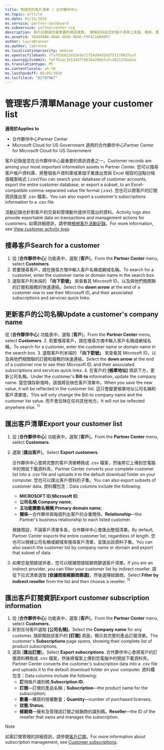 ```yaml
---
title: 管理您的客戶清單 | 合作夥伴中心
ms.topic: article
ms.date: 03/15/2019
ms.service: partner-dashboard
ms.subservice: partnercenter-csp
description: 客戶記錄是您最重要的資訊資產。 瞭解如何在您的客戶清單上查看、搜尋、更新及匯出資訊。
ms.assetid: 58444AB8-AD6E-4686-9D4E-F9FA110A99FC
author: LauraBrenner
ms.author: labrenne
ms.localizationpriority: medium
ms.openlocfilehash: 7fafd3b822653e9a72f54d04d5dd757170837eaf
ms.sourcegitcommit: faf7b1ac1653497f963b428bbfafcd821378adaa
ms.translationtype: MT
ms.contentlocale: zh-TW
ms.lasthandoff: 05/05/2020
ms.locfileid: "82797967"
---
```

# <a name="manage-your-customer-list"></a><span data-ttu-id="9adb3-104">管理客戶清單</span><span class="sxs-lookup"><span data-stu-id="9adb3-104">Manage your customer list</span></span>

<span data-ttu-id="9adb3-105">**適用於**</span><span class="sxs-lookup"><span data-stu-id="9adb3-105">**Applies to**</span></span>

-  <span data-ttu-id="9adb3-106">合作夥伴中心</span><span class="sxs-lookup"><span data-stu-id="9adb3-106">Partner Center</span></span>
-  <span data-ttu-id="9adb3-107">Microsoft Cloud for US Government 適用的合作夥伴中心</span><span class="sxs-lookup"><span data-stu-id="9adb3-107">Partner Center for Microsoft Cloud for US Government</span></span>


<span data-ttu-id="9adb3-108">客戶記錄是您在合作夥伴中心最重要的資訊資產之一。</span><span class="sxs-lookup"><span data-stu-id="9adb3-108">Customer records are among your most important information assets in Partner Center.</span></span> <span data-ttu-id="9adb3-109">您可以搜尋客戶帳戶資料庫、將整個各戶資料庫或某個子集匯出至與 Excel 相容的逗點分隔值檔案格式 (.csv)</span><span class="sxs-lookup"><span data-stu-id="9adb3-109">You can search your database of customer accounts, export the entire customer database, or export a subset, to an Excel-compatible comma-separated value file format (.csv).</span></span> <span data-ttu-id="9adb3-110">您也可以將客戶的訂閱資訊匯出至 .csv 檔案。</span><span class="sxs-lookup"><span data-stu-id="9adb3-110">You can also export a customer's subscriptions information to a .csv file.</span></span>

<span data-ttu-id="9adb3-111">活動記錄也針對客戶的交易和管理動作提供可匯出的資料。</span><span class="sxs-lookup"><span data-stu-id="9adb3-111">Activity logs also provide exportable data on transactions and management actions for customers.</span></span> <span data-ttu-id="9adb3-112">如需詳細資訊，請參閱[檢視客戶活動記錄](activity-logs.md)。</span><span class="sxs-lookup"><span data-stu-id="9adb3-112">For more information, see [View customer activity logs](activity-logs.md).</span></span>


## <a name="search-for-a-customer"></a><span data-ttu-id="9adb3-113">搜尋客戶</span><span class="sxs-lookup"><span data-stu-id="9adb3-113">Search for a customer</span></span>

1.  <span data-ttu-id="9adb3-114">從 [**合作夥伴中心**] 功能表中，選取 [**客戶**]。</span><span class="sxs-lookup"><span data-stu-id="9adb3-114">From the **Partner Center** menu, select **Customers**.</span></span>
2.  <span data-ttu-id="9adb3-115">若要搜尋客戶，請在搜尋方塊中輸入客戶名稱或網域名稱。</span><span class="sxs-lookup"><span data-stu-id="9adb3-115">To search for a customer, enter the customer name or domain name in the search box.</span></span>
3.  <span data-ttu-id="9adb3-116">選取客戶列末端的 **「向下箭號」** 來查看其 Microsoft ID，以及與他們相關聯的訂閱和服務的快速連結。</span><span class="sxs-lookup"><span data-stu-id="9adb3-116">Select the **down arrow** at the end of a customer row to see their Microsoft ID, and their associated subscriptions and services quick links.</span></span>

## <a name="update-a-customers-company-name"></a><span data-ttu-id="9adb3-117">更新客戶的公司名稱</span><span class="sxs-lookup"><span data-stu-id="9adb3-117">Update a customer's company name</span></span>

<span data-ttu-id="9adb3-118">從 [**合作夥伴中心**] 功能表中，選取 [**客戶**]。</span><span class="sxs-lookup"><span data-stu-id="9adb3-118">From the **Partner Center** menu, select **Customers**.</span></span>
2.  <span data-ttu-id="9adb3-119">若要搜尋客戶，請在搜尋方塊中輸入客戶名稱或網域名稱。</span><span class="sxs-lookup"><span data-stu-id="9adb3-119">To search for a customer, enter the customer name or domain name in the search box.</span></span>
3.  <span data-ttu-id="9adb3-120">選取客戶列末端的 **「向下箭號」** 來查看其 Microsoft ID，以及與他們相關聯的訂閱和服務的快速連結。</span><span class="sxs-lookup"><span data-stu-id="9adb3-120">Select the **down arrow** at the end of a customer row to see their Microsoft ID, and their associated subscriptions and services quick links.</span></span>
4.  <span data-ttu-id="9adb3-121">在客戶的 **\[帳單地址\]** 資訊下方，更新公司名稱。</span><span class="sxs-lookup"><span data-stu-id="9adb3-121">Under the customer's **Bill-to** information, update the company name.</span></span> <span data-ttu-id="9adb3-122">當您儲存新值時，該值將反映在客戶清單中。</span><span class="sxs-lookup"><span data-stu-id="9adb3-122">When you save the new value, it will be reflected in the customer list.</span></span> <span data-ttu-id="9adb3-123">這只會變更帳單地址公司名稱和客戶清單值，</span><span class="sxs-lookup"><span data-stu-id="9adb3-123">This will only change the Bill-to company name and the customer list value.</span></span> <span data-ttu-id="9adb3-124">而不會反映在任何其他地方。</span><span class="sxs-lookup"><span data-stu-id="9adb3-124">It will not be reflected anywhere else.</span></span>
<span data-ttu-id="9adb3-125"><sup>1</sup></span><span class="sxs-lookup"><span data-stu-id="9adb3-125"><sup>1</sup></span></span>
## <a name="export-your-customer-list"></a><span data-ttu-id="9adb3-126">匯出客戶清單</span><span class="sxs-lookup"><span data-stu-id="9adb3-126">Export your customer list</span></span>

1.  <span data-ttu-id="9adb3-127">從 [**合作夥伴中心**] 功能表中，選取 [**客戶**]。</span><span class="sxs-lookup"><span data-stu-id="9adb3-127">From the **Partner Center** menu, select **Customers**.</span></span>
2.  <span data-ttu-id="9adb3-128">選取 [**匯出客戶**]。</span><span class="sxs-lookup"><span data-stu-id="9adb3-128">Select **Export customers**.</span></span>

    <span data-ttu-id="9adb3-129">合作夥伴中心會將完整的客戶清單轉換成 .csv 檔案，然後將它上傳到您電腦中的預設下載資料夾。</span><span class="sxs-lookup"><span data-stu-id="9adb3-129">Partner Center converts your complete customer list into a .csv file and uploads it to the default download folder on your computer.</span></span> <span data-ttu-id="9adb3-130">您也可以匯出客戶資料的子集。</span><span class="sxs-lookup"><span data-stu-id="9adb3-130">You can also export subsets of customer data.</span></span> <span data-ttu-id="9adb3-131">資料欄包含：</span><span class="sxs-lookup"><span data-stu-id="9adb3-131">Data columns include the following:</span></span>

    -   <span data-ttu-id="9adb3-132">**MICROSOFT ID**;</span><span class="sxs-lookup"><span data-stu-id="9adb3-132">**Microsoft ID**;</span></span>
    -   <span data-ttu-id="9adb3-133">**公司名稱**;</span><span class="sxs-lookup"><span data-stu-id="9adb3-133">**Company name**;</span></span>
    -   <span data-ttu-id="9adb3-134">**主功能變數名稱稱**;</span><span class="sxs-lookup"><span data-stu-id="9adb3-134">**Primary domain name**;</span></span>
    -   <span data-ttu-id="9adb3-135">**關係**—合作夥伴與每個列出客戶的企業關係。</span><span class="sxs-lookup"><span data-stu-id="9adb3-135">**Relationship**—the Partner's business relationship to each listed customer.</span></span>

    <span data-ttu-id="9adb3-136">根據預設，不論客戶清單多長，合作夥伴中心會匯出整個清單。</span><span class="sxs-lookup"><span data-stu-id="9adb3-136">By default, Partner Center exports the entire customer list, regardless of length.</span></span> <span data-ttu-id="9adb3-137">您也可以根據公司名稱或網域來搜尋客戶清單，並匯出該資料子集。</span><span class="sxs-lookup"><span data-stu-id="9adb3-137">You can also search the customer list by company name or domain and export that subset of data.</span></span>

3.  <span data-ttu-id="9adb3-138">如果您是間接提供者，您可以根據間接經銷商篩選客戶清單。</span><span class="sxs-lookup"><span data-stu-id="9adb3-138">If you are an indirect provider, you can filter your customer list by indirect reseller.</span></span> <span data-ttu-id="9adb3-139">請從下拉式清單選取 **\[依據間接經銷商篩選\]**，然後選擇經銷商。</span><span class="sxs-lookup"><span data-stu-id="9adb3-139">Select **Filter by indirect reseller** from the list and then choose a reseller.</span></span>
<span data-ttu-id="9adb3-140"><sup>1</sup></span><span class="sxs-lookup"><span data-stu-id="9adb3-140"><sup>1</sup></span></span>

## <a name="export-customer-subscription-information"></a><span data-ttu-id="9adb3-141">匯出客戶訂閱資訊</span><span class="sxs-lookup"><span data-stu-id="9adb3-141">Export customer subscription information</span></span>

1.  <span data-ttu-id="9adb3-142">從 [**合作夥伴中心**] 功能表中，選取 [**客戶**]。</span><span class="sxs-lookup"><span data-stu-id="9adb3-142">From the **Partner Center** menu, select **Customers**.</span></span>
2.  <span data-ttu-id="9adb3-143">針對任何客戶選取 **\[公司名稱\]**。</span><span class="sxs-lookup"><span data-stu-id="9adb3-143">Select the **Company name** for any customer.</span></span> <span data-ttu-id="9adb3-144">隨即開啟該客戶的 **\[訂閱\]** 頁面，顯示其完整的產品訂閱清單。</span><span class="sxs-lookup"><span data-stu-id="9adb3-144">The customer's **Subscriptions** page opens, showing their complete list of product subscriptions.</span></span>
3.  <span data-ttu-id="9adb3-145">選取 [**匯出訂閱**]。</span><span class="sxs-lookup"><span data-stu-id="9adb3-145">Select **Export subscriptions**.</span></span> <span data-ttu-id="9adb3-146">合作夥伴中心會將客戶的訂閱資料轉換成 .csv 檔案，然後將檔案上傳到您電腦中的預設下載資料夾。</span><span class="sxs-lookup"><span data-stu-id="9adb3-146">Partner Center converts the customer's subscription data into a .csv file and uploads it to the default download folder on your computer.</span></span> <span data-ttu-id="9adb3-147">資料欄包含：</span><span class="sxs-lookup"><span data-stu-id="9adb3-147">Data columns include the following:</span></span>
    -   <span data-ttu-id="9adb3-148">**訂**用帳戶識別碼;</span><span class="sxs-lookup"><span data-stu-id="9adb3-148">**Subscription ID**;</span></span>
    -   <span data-ttu-id="9adb3-149">**訂閱**—訂閱的產品名稱；</span><span class="sxs-lookup"><span data-stu-id="9adb3-149">**Subscription**—the product name for the subscription;</span></span>
    -   <span data-ttu-id="9adb3-150">**數量**—購買的授權數量；</span><span class="sxs-lookup"><span data-stu-id="9adb3-150">**Quantity**—number of purchased licenses;</span></span>
    -   <span data-ttu-id="9adb3-151">**狀態**;</span><span class="sxs-lookup"><span data-stu-id="9adb3-151">**Status**;</span></span>
    -   <span data-ttu-id="9adb3-152">**經銷商**—擁有及管理該訂閱之經銷商的識別碼。</span><span class="sxs-lookup"><span data-stu-id="9adb3-152">**Reseller**—the ID of the reseller that owns and manages the subscription.</span></span>

> [!NOTE]  
> <span data-ttu-id="9adb3-153">如需訂閱管理的詳細資訊，請參閱[客戶訂閱](customer-subscriptions.md)。</span><span class="sxs-lookup"><span data-stu-id="9adb3-153">For more information about subscription management, see [Customer subscriptions](customer-subscriptions.md).</span></span>

     

 

 



